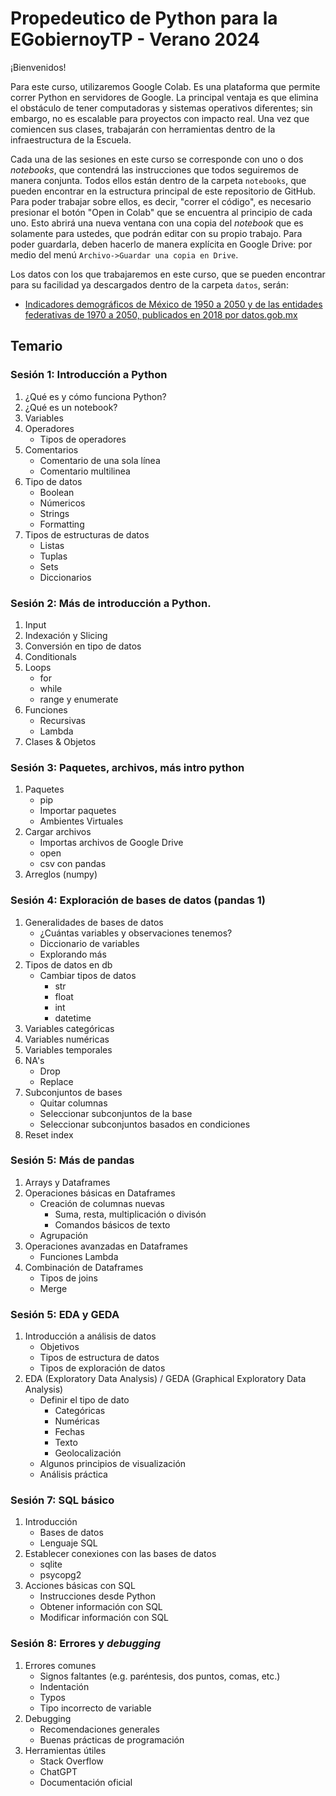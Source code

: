 # Propedeutico de Python para la EGobiernoyTP - Verano 2024

¡Bienvenidos!

Para este curso, utilizaremos Google Colab. Es una plataforma que permite correr Python en servidores de Google. La principal ventaja es que elimina el obstáculo de tener computadoras y sistemas operativos diferentes; sin embargo, no es escalable para proyectos con impacto real. Una vez que comiencen sus clases, trabajarán con herramientas dentro de la infraestructura de la Escuela.

Cada una de las sesiones en este curso se corresponde con uno o dos _notebooks_, que contendrá las instrucciones que todos seguiremos de manera conjunta. Todos ellos están dentro de la carpeta `notebooks`, que pueden encontrar en la estructura principal de este repositorio de GitHub. Para poder trabajar sobre ellos, es decir, "correr el código", es necesario presionar el botón "Open in Colab" que se encuentra al principio de cada uno. Esto abrirá una nueva ventana con una copia del _notebook_ que es solamente para ustedes, que podrán editar con su propio trabajo. Para poder guardarla, deben hacerlo de manera explícita en Google Drive: por medio del menú `Archivo->Guardar una copia en Drive`. 

Los datos con los que trabajaremos en este curso, que se pueden encontrar para su facilidad ya descargados dentro de la carpeta `datos`, serán:
* [Indicadores demográficos de México de 1950 a 2050 y de las entidades federativas de 1970 a 2050, publicados en 2018 por datos.gob.mx](https://datos.gob.mx/herramientas/indicadores-demograficos-de-mexico-de-1950-a-2050-y-de-las-entidades-federativas-de-1970-a-2050?category=web&tag=economia)

## Temario

### Sesión 1: Introducción a Python

1.  ¿Qué es y cómo funciona Python?
2.  ¿Qué es un notebook?
3.  Variables
4.  Operadores
    - Tipos de operadores
5.  Comentarios
    - Comentario de una sola línea
    - Comentario multilinea
6.  Tipo de datos
    - Boolean
    - Númericos
    - Strings
    - Formatting
7. Tipos de estructuras de datos
    - Listas
    - Tuplas
    - Sets
    - Diccionarios

### Sesión 2: Más de introducción a Python.

1. Input
2. Indexación y Slicing
3. Conversión en tipo de datos
4. Conditionals
5. Loops
   - for
   - while 
   - range y enumerate
6. Funciones
   - Recursivas
   - Lambda
7. Clases & Objetos

### Sesión 3: Paquetes, archivos, más intro python

1. Paquetes
   - pip
   - Importar paquetes
   - Ambientes Virtuales
2. Cargar archivos
    - Importas archivos de Google Drive
    - open
    - csv con pandas
3. Arreglos (numpy)

### Sesión 4: Exploración de bases de datos (pandas 1)

1. Generalidades de bases de datos
    - ¿Cuántas variables y observaciones tenemos?
    - Diccionario de variables
    - Explorando más
2. Tipos de datos en db
    - Cambiar tipos de datos
        - str
        - float
        - int
        - datetime
3. Variables categóricas
4. Variables numéricas
5. Variables temporales
6. NA's
    - Drop
    - Replace
7. Subconjuntos de bases
    - Quitar columnas
    - Seleccionar subconjuntos de la base
    - Seleccionar subconjuntos basados en condiciones
8. Reset index

### Sesión 5: Más de pandas

1. Arrays y Dataframes
2. Operaciones básicas en Dataframes
    * Creación de columnas nuevas
        * Suma, resta, multiplicación o divisón
        * Comandos básicos de texto
    * Agrupación
3. Operaciones avanzadas en Dataframes
    * Funciones Lambda
4. Combinación de Dataframes
    * Tipos de joins
    * Merge

### Sesión 5: EDA y GEDA

1. Introducción a análisis de datos
    - Objetivos 
    - Tipos de estructura de datos
    - Tipos de exploración de datos
2. EDA (Exploratory Data Analysis) / GEDA (Graphical Exploratory Data Analysis)
    - Definir el tipo de dato
        - Categóricas
        - Numéricas
        - Fechas
        - Texto
        - Geolocalización
    - Algunos principios de visualización 
    - Análisis práctica


### Sesión 7: SQL básico

1. Introducción
    * Bases de datos
    * Lenguaje SQL
2. Establecer conexiones con las bases de datos
    * sqlite 
    * psycopg2 
3. Acciones básicas con SQL
    * Instrucciones desde Python
    * Obtener información con SQL
    * Modificar información con SQL

### Sesión 8: Errores y _debugging_

1. Errores comunes
    * Signos faltantes (e.g. paréntesis, dos puntos, comas, etc.)
    * Indentación
    * Typos
    * Tipo incorrecto de variable
2. Debugging
   * Recomendaciones generales
   * Buenas prácticas de programación
3. Herramientas útiles
    * Stack Overflow
    * ChatGPT
    * Documentación oficial
